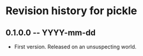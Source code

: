 # Revision history for pickle

## 0.1.0.0 -- YYYY-mm-dd

* First version. Released on an unsuspecting world.
